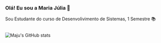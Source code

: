 ### Olá! Eu sou a Maria Júlia 🌠
Sou Estudante do curso de Desenvolivimento de Sistemas, 1 Semestre 📚
##
![Maju's GitHub stats](https://github-readme-stats.vercel.app/api?username=Mariajuliasants&show_icons=true&theme=dracula)



